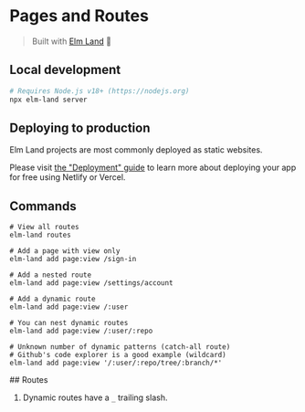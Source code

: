 # Pages and Routes

> Built with [Elm Land](https://elm.land) 🌈

## Local development

```bash
# Requires Node.js v18+ (https://nodejs.org)
npx elm-land server
```

## Deploying to production

Elm Land projects are most commonly deployed as static websites. 

Please visit [the "Deployment" guide](https://elm.land/guide/deploying) to learn more
about deploying your app for free using Netlify or Vercel.

## Commands

```terminal
# View all routes
elm-land routes

# Add a page with view only
elm-land add page:view /sign-in

# Add a nested route
elm-land add page:view /settings/account

# Add a dynamic route
elm-land add page:view /:user

# You can nest dynamic routes
elm-land add page:view /:user/:repo

# Unknown number of dynamic patterns (catch-all route)
# Github's code explorer is a good example (wildcard)
elm-land add page:view '/:user/:repo/tree/:branch/*'
```

## Routes

1. Dynamic routes have a `_` trailing slash.
